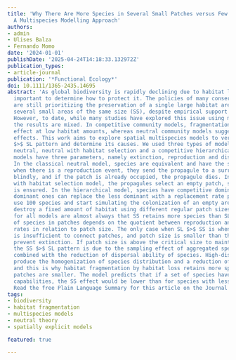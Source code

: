 ```yaml
---
title: 'Why There Are More Species in Several Small Patches versus Few Large Patches:
  A Multispecies Modelling Approach'
authors:
- admin
- Ulises Balza
- Fernando Momo
date: '2024-01-01'
publishDate: '2025-04-24T14:18:33.132972Z'
publication_types:
- article-journal
publication: '*Functional Ecology*'
doi: 10.1111/1365-2435.14695
abstract: 'As global biodiversity is rapidly declining due to habitat loss, it is
  important to determine how to protect it. The policies of many conservation agencies
  are still prioritizing the preservation of a single large habitat area (SL) versus
  several small areas of the same size (SS), despite empirical support favouring SS.
  However, to date, while many studies have explored this issue using model communities,
  the results are mixed. In competitive community models, fragmentation has a negative
  effect at low habitat amounts, whereas neutral community models suggest positive
  effects. This work aims to explore spatial multispecies models to verify the SS
  $>$ SL pattern and determine its causes. We used three types of models: a classical
  neutral, neutral with habitat selection and a competitive hierarchical model. All
  models have three parameters, namely extinction, reproduction and dispersal distance.
  In the classical neutral model, species are equivalent and have the same parameters;
  when there is a reproduction event, they send the propagule to a surrounding patch
  blindly, and if the patch is already occupied, the propagule dies. In the neutral
  with habitat selection model, the propagules select an empty patch, so their survival
  is ensured. In the hierarchical model, species have competitive dominance and more
  dominant ones can replace the less dominant with a replacement rate parameter. We
  use 100 species and start simulating the colonization of an empty area; then, we
  destroy a fixed amount of habitat using different regular patch sizes. The results
  for all models are almost always that SS retains more species than SL. The extinction
  of species in patches depends on the quotient between reproduction and extinction
  rates in relation to patch size. The only case when SL $>$ SS is when dispersal
  is insufficient to connect patches, and patch size is smaller than the minimum to
  prevent extinction. If patch size is above the critical size to maintain local populations,
  the SS $>$ SL pattern is due to the sampling effect of aggregated species distribution
  combined with the reduction of dispersal ability of species. High-dispersal rates
  produce the homogenization of species distribution and a reduction of species richness
  and this is why habitat fragmentation by habitat loss retains more species when
  patches are smaller. The model predicts that if a set of species have more dispersal
  capabilities, the SS effect would be lower than for species with less dispersal.
  Read the free Plain Language Summary for this article on the Journal blog.'
tags:
- biodiversity
- habitat fragmentation
- multispecies models
- neutral theory
- spatially explicit models

featured: true

---
```

